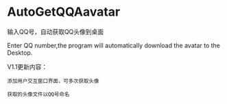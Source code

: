 # AutoGetQQAavatar
输入QQ号，自动获取QQ头像到桌面

Enter QQ number,the program will automatically download the avatar to the Desktop.

V1.1更新内容：

    添加用户交互窗口界面，可多次获取头像

    获取的头像文件以QQ号命名

